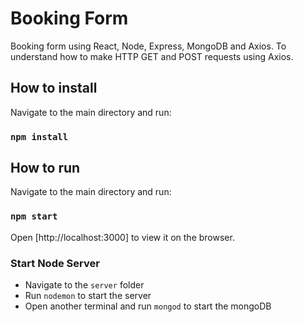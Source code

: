 # Booking Form
Booking form using React, Node, Express, MongoDB and Axios. To understand how to make HTTP GET and POST requests using Axios.

## How to install
Navigate to the main directory and run:
### `npm install`

## How to run
Navigate to the main directory and run:
### `npm start`
Open [http://localhost:3000] to view it on the browser.

### Start Node Server
- Navigate to the `server` folder
- Run `nodemon` to start the server
- Open another terminal and run `mongod` to start the mongoDB
